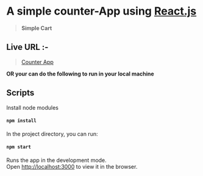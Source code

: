 # A simple counter-App using [React.js](https://reactjs.org)

> **Simple Cart**

## Live URL :-

> [Counter App](http://44.203.150.179/cra)

**OR your can do the following to run in your local machine**

## Scripts

Install node modules

#### `npm install`

In the project directory, you can run:

#### `npm start`

Runs the app in the development mode.<br>
Open [http://localhost:3000](http://localhost:3000) to view it in the browser.

